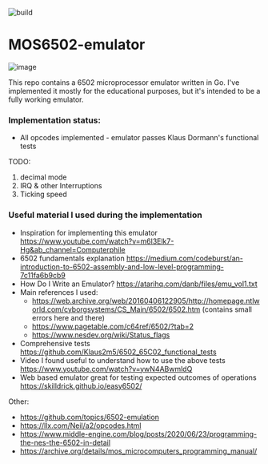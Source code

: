 ![build](https://github.com/slawomirbiernacki/mos6502-emulator/actions/workflows/go.yml/badge.svg)


# MOS6502-emulator
![image](https://user-images.githubusercontent.com/10660820/213313997-6248858e-d8eb-4333-a951-ff458ad537dd.png)

This repo contains a 6502 microprocessor emulator written in Go.
I've implemented it mostly for the educational purposes, but it's intended to be a fully working emulator.

### Implementation status:
* All opcodes implemented - emulator passes Klaus Dormann's functional tests

TODO:

1. decimal mode
2. IRQ & other Interruptions
3. Ticking speed

### Useful material I used during the implementation

* Inspiration for implementing this emulator https://www.youtube.com/watch?v=m6l3Elk7-Hg&ab_channel=Computerphile
* 6502 fundamentals explanation https://medium.com/codeburst/an-introduction-to-6502-assembly-and-low-level-programming-7c11fa6b9cb9
* How Do I Write an Emulator? https://atarihq.com/danb/files/emu_vol1.txt
* Main references I used:
  * https://web.archive.org/web/20160406122905/http://homepage.ntlworld.com/cyborgsystems/CS_Main/6502/6502.htm (contains small errors here and there)
  * https://www.pagetable.com/c64ref/6502/?tab=2
  * https://www.nesdev.org/wiki/Status_flags
* Comprehensive tests https://github.com/Klaus2m5/6502_65C02_functional_tests
* Video I found useful to understand how to use the above tests https://www.youtube.com/watch?v=ywN4ABwmldQ
* Web based emulator great for testing expected outcomes of operations https://skilldrick.github.io/easy6502/

Other:
* https://github.com/topics/6502-emulation
* https://llx.com/Neil/a2/opcodes.html
* https://www.middle-engine.com/blog/posts/2020/06/23/programming-the-nes-the-6502-in-detail
* https://archive.org/details/mos_microcomputers_programming_manual/
